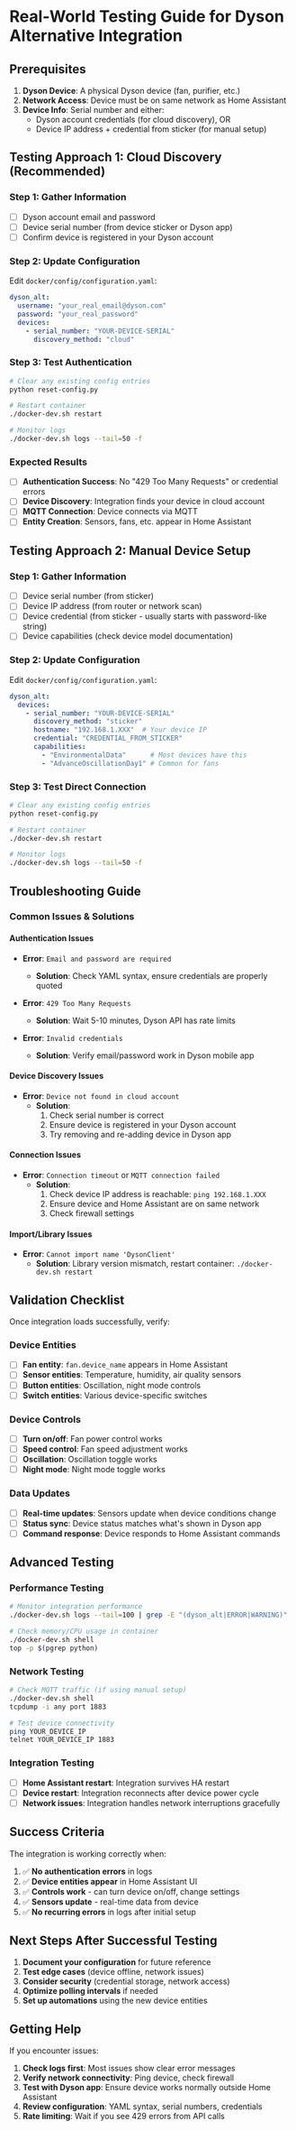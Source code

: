 # Real-World Testing Guide for Dyson Alternative Integration

## Prerequisites
1. **Dyson Device**: A physical Dyson device (fan, purifier, etc.)
2. **Network Access**: Device must be on same network as Home Assistant
3. **Device Info**: Serial number and either:
   - Dyson account credentials (for cloud discovery), OR  
   - Device IP address + credential from sticker (for manual setup)

## Testing Approach 1: Cloud Discovery (Recommended)

### Step 1: Gather Information
- [ ] Dyson account email and password
- [ ] Device serial number (from device sticker or Dyson app)
- [ ] Confirm device is registered in your Dyson account

### Step 2: Update Configuration
Edit `docker/config/configuration.yaml`:
```yaml
dyson_alt:
  username: "your_real_email@dyson.com"
  password: "your_real_password"
  devices:
    - serial_number: "YOUR-DEVICE-SERIAL"
      discovery_method: "cloud"
```

### Step 3: Test Authentication
```bash
# Clear any existing config entries
python reset-config.py

# Restart container
./docker-dev.sh restart

# Monitor logs
./docker-dev.sh logs --tail=50 -f
```

### Expected Results
- [ ] **Authentication Success**: No "429 Too Many Requests" or credential errors
- [ ] **Device Discovery**: Integration finds your device in cloud account
- [ ] **MQTT Connection**: Device connects via MQTT
- [ ] **Entity Creation**: Sensors, fans, etc. appear in Home Assistant

## Testing Approach 2: Manual Device Setup

### Step 1: Gather Information
- [ ] Device serial number (from sticker)
- [ ] Device IP address (from router or network scan)
- [ ] Device credential (from sticker - usually starts with password-like string)
- [ ] Device capabilities (check device model documentation)

### Step 2: Update Configuration
Edit `docker/config/configuration.yaml`:
```yaml
dyson_alt:
  devices:
    - serial_number: "YOUR-DEVICE-SERIAL"
      discovery_method: "sticker"
      hostname: "192.168.1.XXX"  # Your device IP
      credential: "CREDENTIAL_FROM_STICKER"
      capabilities:
        - "EnvironmentalData"      # Most devices have this
        - "AdvanceOscillationDay1" # Common for fans
```

### Step 3: Test Direct Connection
```bash
# Clear any existing config entries
python reset-config.py

# Restart container
./docker-dev.sh restart

# Monitor logs
./docker-dev.sh logs --tail=50 -f
```

## Troubleshooting Guide

### Common Issues & Solutions

#### Authentication Issues
- **Error**: `Email and password are required`
  - **Solution**: Check YAML syntax, ensure credentials are properly quoted
  
- **Error**: `429 Too Many Requests`  
  - **Solution**: Wait 5-10 minutes, Dyson API has rate limits
  
- **Error**: `Invalid credentials`
  - **Solution**: Verify email/password work in Dyson mobile app

#### Device Discovery Issues
- **Error**: `Device not found in cloud account`
  - **Solution**: 
    1. Check serial number is correct
    2. Ensure device is registered in your Dyson account
    3. Try removing and re-adding device in Dyson app

#### Connection Issues  
- **Error**: `Connection timeout` or `MQTT connection failed`
  - **Solution**:
    1. Check device IP address is reachable: `ping 192.168.1.XXX`
    2. Ensure device and Home Assistant are on same network
    3. Check firewall settings

#### Import/Library Issues
- **Error**: `Cannot import name 'DysonClient'`
  - **Solution**: Library version mismatch, restart container: `./docker-dev.sh restart`

## Validation Checklist

Once integration loads successfully, verify:

### Device Entities
- [ ] **Fan entity**: `fan.device_name` appears in Home Assistant
- [ ] **Sensor entities**: Temperature, humidity, air quality sensors
- [ ] **Button entities**: Oscillation, night mode controls
- [ ] **Switch entities**: Various device-specific switches

### Device Controls
- [ ] **Turn on/off**: Fan power control works
- [ ] **Speed control**: Fan speed adjustment works  
- [ ] **Oscillation**: Oscillation toggle works
- [ ] **Night mode**: Night mode toggle works

### Data Updates
- [ ] **Real-time updates**: Sensors update when device conditions change
- [ ] **Status sync**: Device status matches what's shown in Dyson app
- [ ] **Command response**: Device responds to Home Assistant commands

## Advanced Testing

### Performance Testing  
```bash
# Monitor integration performance
./docker-dev.sh logs --tail=100 | grep -E "(dyson_alt|ERROR|WARNING)"

# Check memory/CPU usage in container
./docker-dev.sh shell
top -p $(pgrep python)
```

### Network Testing
```bash
# Check MQTT traffic (if using manual setup)
./docker-dev.sh shell
tcpdump -i any port 1883

# Test device connectivity
ping YOUR_DEVICE_IP
telnet YOUR_DEVICE_IP 1883
```

### Integration Testing
- [ ] **Home Assistant restart**: Integration survives HA restart
- [ ] **Device restart**: Integration reconnects after device power cycle  
- [ ] **Network issues**: Integration handles network interruptions gracefully

## Success Criteria

The integration is working correctly when:
1. ✅ **No authentication errors** in logs
2. ✅ **Device entities appear** in Home Assistant UI
3. ✅ **Controls work** - can turn device on/off, change settings
4. ✅ **Sensors update** - real-time data from device
5. ✅ **No recurring errors** in logs after initial setup

## Next Steps After Successful Testing

1. **Document your configuration** for future reference
2. **Test edge cases** (device offline, network issues)
3. **Consider security** (credential storage, network access)
4. **Optimize polling intervals** if needed
5. **Set up automations** using the new device entities

## Getting Help

If you encounter issues:
1. **Check logs first**: Most issues show clear error messages
2. **Verify network connectivity**: Ping device, check firewall
3. **Test with Dyson app**: Ensure device works normally outside Home Assistant
4. **Review configuration**: YAML syntax, serial numbers, credentials
5. **Rate limiting**: Wait if you see 429 errors from API calls

